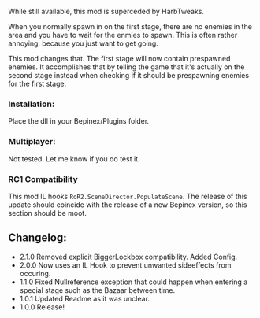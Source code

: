﻿While still available, this mod is superceded by HarbTweaks.

When you normally spawn in on the first stage, there are no enemies in the area and you have to wait for the enmies to spawn. This is often rather annoying, because you just want to get going.

This mod changes that. The first stage will now contain prespawned enemies. It accomplishes that by telling the game that it's actually on the second stage instead when checking if it should be prespawning enemies for the first stage.

### Installation: 
Place the dll in your Bepinex/Plugins folder.

### Multiplayer:
Not tested. Let me know if you do test it.

### RC1 Compatibility
This mod IL hooks `RoR2.SceneDirector.PopulateScene`.
The release of this update should coincide with the release of a new Bepinex version, so this section should be moot.

## Changelog:
- 2.1.0 Removed explicit BiggerLockbox compatibility. Added Config.
- 2.0.0 Now uses an IL Hook to prevent unwanted sideeffects from occuring.
- 1.1.0 Fixed Nullreference exception that could happen when entering a special stage such as the Bazaar between time.
- 1.0.1 Updated Readme as it was unclear.
- 1.0.0 Release!